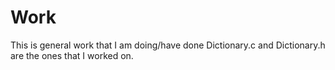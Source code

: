# Work
This is general work that I am doing/have done
Dictionary.c and Dictionary.h are the ones that I worked on.
